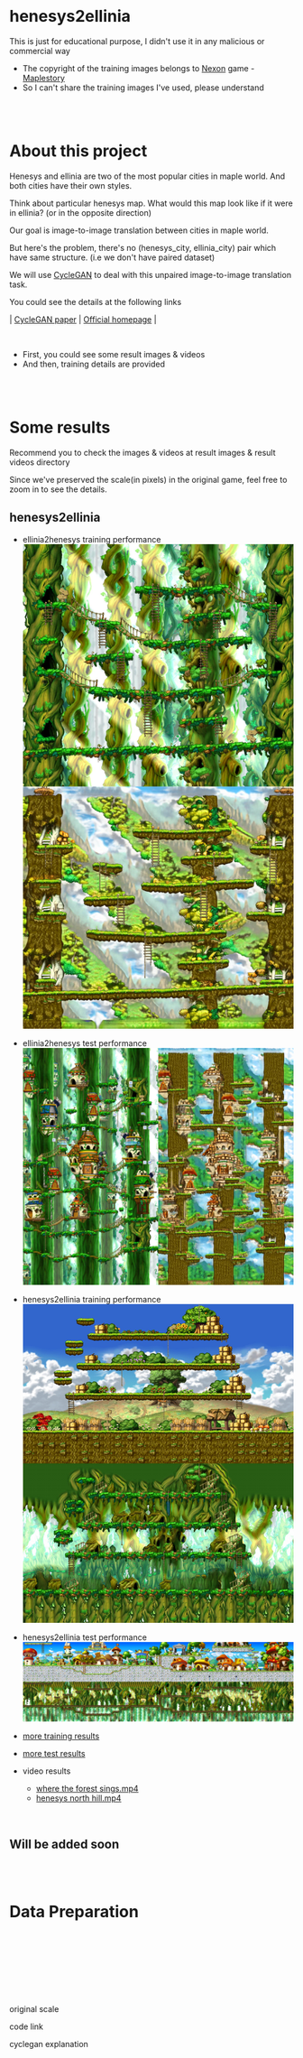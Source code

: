 <br><br><br>
# henesys2ellinia

This is just for educational purpose, I didn't use it in any malicious or commercial way

- The copyright of the training images belongs to [Nexon](https://www.nexon.com/Home/Game) game - [Maplestory](https://maplestory.nexon.com/Home/Main)
- So I can't share the training images I've used, please understand

<br>
<br>


# About this project

Henesys and ellinia are two of the most popular cities in maple world. And both cities have their own styles.

Think about particular henesys map. What would this map look like if it were in ellinia? (or in the opposite direction)

Our goal is image-to-image translation between cities in maple world.

But here's the problem, there's no (henesys_city, ellinia_city) pair which have same structure. (i.e we don't have paired dataset)

We will use [CycleGAN](https://junyanz.github.io/CycleGAN/) to deal with this unpaired image-to-image translation task.

You could see the details at the following links

| [CycleGAN paper](https://arxiv.org/abs/1703.10593)
| [Official homepage](https://junyanz.github.io/CycleGAN/) | 

<br>

- First, you could see some result images & videos 
- And then, training details are provided

<br>
<br>

# Some results

Recommend you to check the images & videos at result images & result videos directory

Since we've preserved the scale(in pixels) in the original game, feel free to zoom in to see the details.

## henesys2ellinia

- ellinia2henesys training performance
![e2h training result](result_images/henesys2ellinia/training_performance/ellinia2henesys%20result5.jpeg)

- ellinia2henesys test performance
![e2h test result](result_images/henesys2ellinia/test_performance/ellinia2henesys%20result1.jpeg)

- henesys2ellinia training performance
![h2e training result](result_images/henesys2ellinia/training_performance/henesys2ellinia%20result7.jpeg)

- henesys2ellinia test performance
![h2e test result](result_images/henesys2ellinia/test_performance/henesys2ellinia%20result6.jpeg)

- [more training results](https://github.com/chk7082/henesys2ellinia/tree/master/result_images/henesys2ellinia/training_performance)
- [more test results](https://github.com/chk7082/henesys2ellinia/tree/master/result_images/henesys2ellinia/test_performance)
- video results
  - [where the forest sings.mp4](https://github.com/chk7082/henesys2ellinia/blob/master/result_videos/%5Be2h%5D%20where%20the%20forest%20sings.mp4)
  - [henesys north hill.mp4](https://github.com/chk7082/henesys2ellinia/blob/master/result_videos/%5Bh2e%5D%20henesys%20north%20hill.mp4)

<br>

## Will be added soon

<br><br>

# Data Preparation

<br><br><br><br>
---
original scale

code link

cyclegan explanation